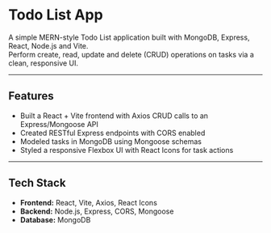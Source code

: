 # Todo List App

A simple MERN-style Todo List application built with MongoDB, Express, React, Node.js and Vite.  
Perform create, read, update and delete (CRUD) operations on tasks via a clean, responsive UI.

---

## Features

- Built a React + Vite frontend with Axios CRUD calls to an Express/Mongoose API  
- Created RESTful Express endpoints with CORS enabled  
- Modeled tasks in MongoDB using Mongoose schemas  
- Styled a responsive Flexbox UI with React Icons for task actions  

---

## Tech Stack

- **Frontend:** React, Vite, Axios, React Icons  
- **Backend:** Node.js, Express, CORS, Mongoose  
- **Database:** MongoDB  
